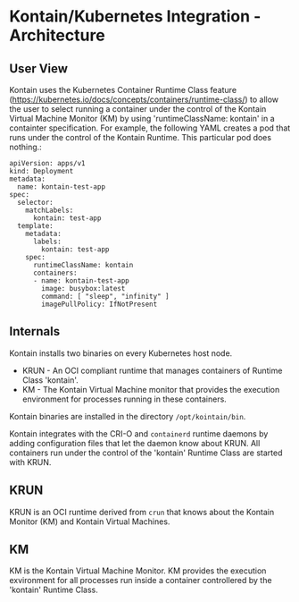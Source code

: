 # Kontain/Kubernetes Integration - Architecture

## User View

Kontain uses the Kubernetes Container Runtime Class feature
(https://kubernetes.io/docs/concepts/containers/runtime-class/)
to allow the user to select running a container under the control of
the Kontain Virtual Machine Monitor (KM) by using 'runtimeClassName: kontain'
in a containter specification. For example, the following YAML creates a 
pod that runs under the control of the Kontain Runtime. This particular
pod does nothing.:

```
apiVersion: apps/v1
kind: Deployment
metadata:
  name: kontain-test-app
spec:
  selector:
    matchLabels:
      kontain: test-app
  template:
    metadata:
      labels:
        kontain: test-app
    spec:
      runtimeClassName: kontain
      containers:
      - name: kontain-test-app
        image: busybox:latest
        command: [ "sleep", "infinity" ]
        imagePullPolicy: IfNotPresent
```

## Internals

Kontain installs two binaries on every Kubernetes host node.

* KRUN - An OCI compliant runtime that manages containers of Runtime Class 'kontain'.
* KM - The Kontain Virtual Machine monitor that provides the execution environment for processes
running in these containers.

Kontain binaries are installed in the directory `/opt/kointain/bin`.

Kontain integrates with the CRI-O and `containerd` runtime daemons by adding configuration files
that let the daemon know about KRUN. All containers run under the control of the 'kontain' Runtime Class
are started with KRUN.

## KRUN

KRUN is an OCI runtime derived from `crun` that knows about the Kontain Monitor (KM) and Kontain
Virtual Machines.

## KM

KM is the Kontain Virtual Machine Monitor. KM provides the execution exvironment for all processes
run inside a container controllered by the 'kontain' Runtime Class.
